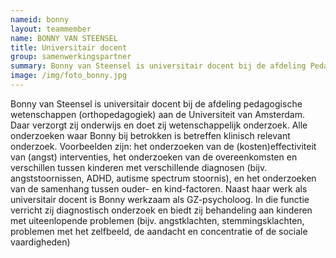 ```yaml
---
nameid: bonny
layout: teammember
name: BONNY VAN STEENSEL
title: Universitair docent
group: samenwerkingspartner
summary: Bonny van Steensel is universitair docent bij de afdeling Pedagogische Wetenschappen (Orthopedagogiek) aan de Universiteit van Amsterdam.
image: /img/foto_bonny.jpg
---
```


 

Bonny van Steensel is universitair docent bij de afdeling pedagogische wetenschappen (orthopedagogiek) aan de Universiteit van Amsterdam. Daar verzorgt zij onderwijs en doet zij wetenschappelijk onderzoek. Alle onderzoeken waar Bonny bij betrokken is betreffen klinisch relevant onderzoek. Voorbeelden zijn: het onderzoeken van de (kosten)effectiviteit van (angst) interventies, het onderzoeken van de overeenkomsten en verschillen tussen kinderen met verschillende diagnosen (bijv. angststoornissen, ADHD, autisme spectrum stoornis), en het onderzoeken van de samenhang tussen ouder- en kind-factoren. Naast haar werk als universitair docent is Bonny werkzaam als GZ-psycholoog. In die functie verricht zij diagnostisch onderzoek en biedt zij behandeling aan kinderen met uiteenlopende problemen (bijv. angstklachten, stemmingsklachten, problemen met het zelfbeeld, de aandacht en concentratie of de sociale vaardigheden)
